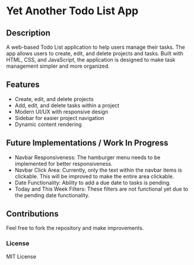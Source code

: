 # Yet Another Todo List App

## Description

A web-based Todo List application to help users manage their tasks. The app allows users to create, edit, and delete projects and tasks. Built with HTML, CSS, and JavaScript, the application is designed to make task management simpler and more organized.

## Features

- Create, edit, and delete projects
- Add, edit, and delete tasks within a project
- Modern UI/UX with responsive design
- Sidebar for easier project navigation
- Dynamic content rendering



## Future Implementations / Work In Progress
- Navbar Responsiveness: The hamburger menu needs to be implemented for better responsiveness.
- Navbar Click Area: Currently, only the text within the navbar items is clickable. This will be improved to make the entire area clickable.
- Date Functionality: Ability to add a due date to tasks is pending.
- Today and This Week Filters: These filters are not functional yet due to the pending date functionality.

## Contributions
Feel free to fork the repository and make improvements.

### License
MIT License